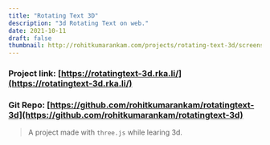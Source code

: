 ```yaml
---
title: "Rotating Text 3D"
description: "3d Rotating Text on web."
date: 2021-10-11
draft: false
thumbnail: http://rohitkumarankam.com/projects/rotating-text-3d/screenshot.png
---
```


### Project link: [https://rotatingtext-3d.rka.li/](https://rotatingtext-3d.rka.li/)
### Git Repo: [https://github.com/rohitkumarankam/rotatingtext-3d](https://github.com/rohitkumarankam/rotatingtext-3d)


> A project made with `three.js` while learing 3d.